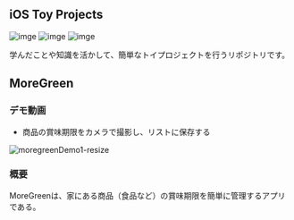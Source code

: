 ## iOS Toy Projects
![imge](https://img.shields.io/badge/ProjectType-SingleProject-green) ![imge](https://img.shields.io/badge/Language-Swift-red) ![imge](https://img.shields.io/badge/Tools-Xcode-blue)

学んだことや知識を活かして、簡単なトイプロジェクトを行うリポジトリです。
<br />

## MoreGreen
### デモ動画
- 商品の賞味期限をカメラで撮影し、リストに保存する

![moregreenDemo1-resize](https://user-images.githubusercontent.com/89962765/227226327-d9b9803e-4a91-4f6b-ab98-c3753495aa67.gif)

### 概要
MoreGreenは、家にある商品（食品など）の賞味期限を簡単に管理するアプリである。


